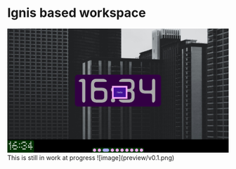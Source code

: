 # Ignis based workspace

<img src="https://raw.githubusercontent.com/newor0599/ignis-workspace/6e19febeec873bafab2f45a93ac2ce8d659cfac1/preview/v0.1.png">
This is still in work at progress
![image](preview/v0.1.png)

